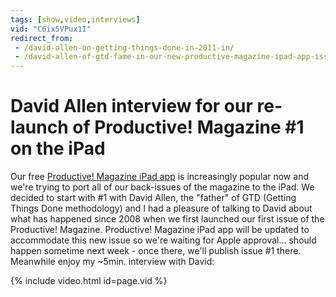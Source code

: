 ```yaml
---
tags: [show,video,interviews]
vid: "C6ix5VPux1I"
redirect_from:
 - /david-allen-on-getting-things-done-in-2011-in/
 - /david-allen-of-gtd-fame-in-our-new-productive-magazine-ipad-app-issue-1/
---
```


# David Allen interview for our re-launch of Productive! Magazine #1 on the iPad

Our free [Productive! Magazine iPad app](http://appstore.com/nozbecom/productive) is increasingly popular now and we're trying to port all of our back-issues of the magazine to the iPad. We decided to start with #1 with David Allen, the "father" of GTD (Getting Things Done methodology) and I had a pleasure of talking to David about what has happened since 2008 when we first launched our first issue of the Productive! Magazine. Productive! Magazine iPad app will be updated to accommodate this new issue so we're waiting for Apple approval... should happen sometime next week - once there, we'll publish issue #1 there. Meanwhile enjoy my ~5min. interview with David:

{% include video.html id=page.vid %}

[n]: https://michael.gratis/nozbe